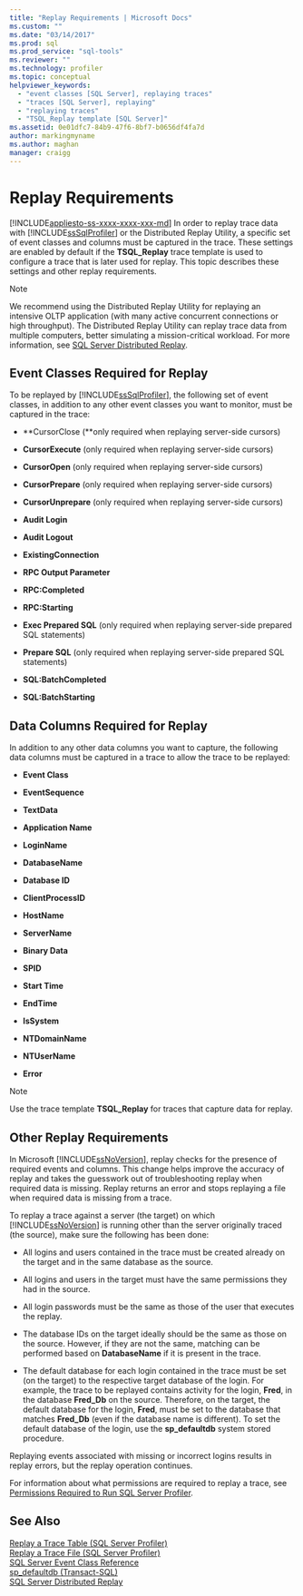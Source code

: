 ```yaml
---
title: "Replay Requirements | Microsoft Docs"
ms.custom: ""
ms.date: "03/14/2017"
ms.prod: sql
ms.prod_service: "sql-tools"
ms.reviewer: ""
ms.technology: profiler
ms.topic: conceptual
helpviewer_keywords: 
  - "event classes [SQL Server], replaying traces"
  - "traces [SQL Server], replaying"
  - "replaying traces"
  - "TSQL_Replay template [SQL Server]"
ms.assetid: 0e01dfc7-84b9-47f6-8bf7-b0656df4fa7d
author: markingmyname
ms.author: maghan
manager: craigg
---
```

# Replay Requirements
[!INCLUDE[appliesto-ss-xxxx-xxxx-xxx-md](../../includes/appliesto-ss-xxxx-xxxx-xxx-md.md)]
  In order to replay trace data with [!INCLUDE[ssSqlProfiler](../../includes/sssqlprofiler-md.md)] or the Distributed Replay Utility, a specific set of event classes and columns must be captured in the trace. These settings are enabled by default if the **TSQL_Replay** trace template is used to configure a trace that is later used for replay. This topic describes these settings and other replay requirements.  
  
> [!NOTE]  
>  We recommend using the Distributed Replay Utility for replaying an intensive OLTP application (with many active concurrent connections or high throughput). The Distributed Replay Utility can replay trace data from multiple computers, better simulating a mission-critical workload. For more information, see [SQL Server Distributed Replay](../../tools/distributed-replay/sql-server-distributed-replay.md).  
  
## Event Classes Required for Replay  
 To be replayed by [!INCLUDE[ssSqlProfiler](../../includes/sssqlprofiler-md.md)], the following set of event classes, in addition to any other event classes you want to monitor, must be captured in the trace:  
  
-   **CursorClose (**only required when replaying server-side cursors)  
  
-   **CursorExecute** (only required when replaying server-side cursors)  
  
-   **CursorOpen** (only required when replaying server-side cursors)  
  
-   **CursorPrepare** (only required when replaying server-side cursors)  
  
-   **CursorUnprepare** (only required when replaying server-side cursors)  
  
-   **Audit Login**  
  
-   **Audit Logout**  
  
-   **ExistingConnection**  
  
-   **RPC Output Parameter**  
  
-   **RPC:Completed**  
  
-   **RPC:Starting**  
  
-   **Exec Prepared SQL** (only required when replaying server-side prepared SQL statements)  
  
-   **Prepare SQL** (only required when replaying server-side prepared SQL statements)  
  
-   **SQL:BatchCompleted**  
  
-   **SQL:BatchStarting**  
  
## Data Columns Required for Replay  
 In addition to any other data columns you want to capture, the following data columns must be captured in a trace to allow the trace to be replayed:  
  
-   **Event Class**  
  
-   **EventSequence**  
  
-   **TextData**  
  
-   **Application Name**  
  
-   **LoginName**  
  
-   **DatabaseName**  
  
-   **Database ID**  
  
-   **ClientProcessID**  
  
-   **HostName**  
  
-   **ServerName**  
  
-   **Binary Data**  
  
-   **SPID**  
  
-   **Start Time**  
  
-   **EndTime**  
  
-   **IsSystem**  
  
-   **NTDomainName**  
  
-   **NTUserName**  
  
-   **Error**  
  
> [!NOTE]  
>  Use the trace template **TSQL_Replay** for traces that capture data for replay.  
  
## Other Replay Requirements  
 In Microsoft [!INCLUDE[ssNoVersion](../../includes/ssnoversion-md.md)], replay checks for the presence of required events and columns. This change helps improve the accuracy of replay and takes the guesswork out of troubleshooting replay when required data is missing. Replay returns an error and stops replaying a file when required data is missing from a trace.  
  
 To replay a trace against a server (the target) on which [!INCLUDE[ssNoVersion](../../includes/ssnoversion-md.md)] is running other than the server originally traced (the source), make sure the following has been done:  
  
-   All logins and users contained in the trace must be created already on the target and in the same database as the source.  
  
-   All logins and users in the target must have the same permissions they had in the source.  
  
-   All login passwords must be the same as those of the user that executes the replay.  
  
-   The database IDs on the target ideally should be the same as those on the source. However, if they are not the same, matching can be performed based on **DatabaseName** if it is present in the trace.  
  
-   The default database for each login contained in the trace must be set (on the target) to the respective target database of the login. For example, the trace to be replayed contains activity for the login, **Fred**, in the database **Fred_Db** on the source. Therefore, on the target, the default database for the login, **Fred**, must be set to the database that matches **Fred_Db** (even if the database name is different). To set the default database of the login, use the **sp_defaultdb** system stored procedure.  
  
 Replaying events associated with missing or incorrect logins results in replay errors, but the replay operation continues.  
  
 For information about what permissions are required to replay a trace, see [Permissions Required to Run SQL Server Profiler](../../tools/sql-server-profiler/permissions-required-to-run-sql-server-profiler.md).  
  
## See Also  
 [Replay a Trace Table &#40;SQL Server Profiler&#41;](../../tools/sql-server-profiler/replay-a-trace-table-sql-server-profiler.md)   
 [Replay a Trace File &#40;SQL Server Profiler&#41;](../../tools/sql-server-profiler/replay-a-trace-file-sql-server-profiler.md)   
 [SQL Server Event Class Reference](../../relational-databases/event-classes/sql-server-event-class-reference.md)   
 [sp_defaultdb &#40;Transact-SQL&#41;](../../relational-databases/system-stored-procedures/sp-defaultdb-transact-sql.md)   
 [SQL Server Distributed Replay](../../tools/distributed-replay/sql-server-distributed-replay.md)  
  
  
